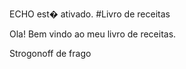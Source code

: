 ECHO est� ativado.
#Livro de receitas

Ola! Bem vindo ao meu livro de receitas.

Strogonoff de frago 